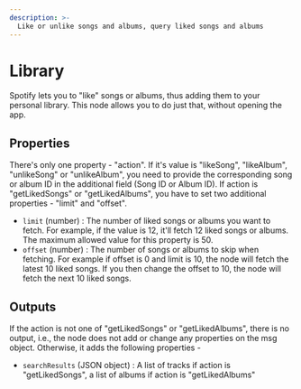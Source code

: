 ```yaml
---
description: >-
  Like or unlike songs and albums, query liked songs and albums
---
```

# Library
 Spotify lets you to "like" songs or albums, thus adding them to your personal library. This node allows you to do just that, without opening the app.
## Properties
 There's only one property - "action". If it's value is "likeSong", "likeAlbum", "unlikeSong" or "unlikeAlbum", you need to provide the corresponding song or album ID in the additional field (Song ID or Album ID).
 If action is "getLikedSongs" or "getLikedAlbums", you have to set two additional properties - "limit" and "offset".
* `limit` (number) :  The number of liked songs or albums you want to fetch. For example, if the value is 12, it'll fetch 12 liked songs or albums. The maximum allowed value for this property is 50.
* `offset` (number) :  The number of songs or albums to skip when fetching. For example if offset is 0 and limit is 10, the node will fetch the latest 10 liked songs. If you then change the offset to 10, the node will fetch the next 10 liked songs.

## Outputs
 If the action is not one of "getLikedSongs" or "getLikedAlbums", there is no output, i.e., the node does not add or change any properties on the msg object. Otherwise, it adds the following properties -
* `searchResults` (JSON object) :  A list of tracks if action is "getLikedSongs", a list of albums if action is "getLikedAlbums"
